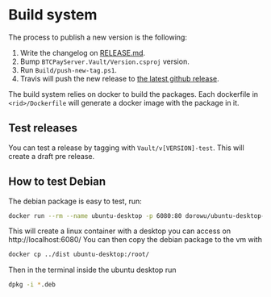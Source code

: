# Build system

The process to publish a new version is the following:
1. Write the changelog on [RELEASE.md](RELEASE.md).
2. Bump `BTCPayServer.Vault/Version.csproj` version.
3. Run `Build/push-new-tag.ps1`.
4. Travis will push the new release to [the latest github release](https://github.com/CSEEEE/BTCPayServer.Vault/releases/latest).

The build system relies on docker to build the packages. 
Each dockerfile in `<rid>/Dockerfile` will generate a docker image with the package in it.

## Test releases

You can test a release by tagging with `Vault/v[VERSION]-test`. This will create a draft pre release.

## How to test Debian

The debian package is easy to test, run:

```bash
docker run --rm --name ubuntu-desktop -p 6080:80 dorowu/ubuntu-desktop-lxde-vnc
```

This will create a linux container with a desktop you can access on http://localhost:6080/
You can then copy the debian package to the vm with

```bash
docker cp ../dist ubuntu-desktop:/root/
```

Then in the terminal inside the ubuntu desktop run

```bash
dpkg -i *.deb
```
